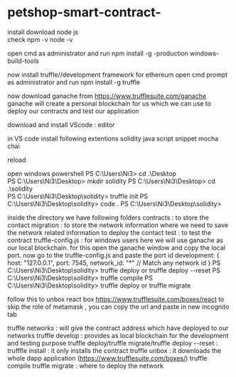 # petshop-smart-contract-
install 
download node js  
  check npm -v
  node -v

open cmd as administrator and run
npm install -g -production windows-build-tools

now install truffle//development framework for ethereum
open cmd prompt as administrator and run
npm install -g truffle

now download ganache from https://www.trufflesuite.com/ganache
ganache will create a personal blockchain for us which we can use to deploy our contracts and test our application

download and install VScode : editor

in VS code install following extentions
solidity
java script snippet
mocha
chai

reload

open windows powershell
PS C:\Users\Ni3> cd .\Desktop\
PS C:\Users\Ni3\Desktop> mkdir solidity
PS C:\Users\Ni3\Desktop> cd .\solidity\
PS C:\Users\Ni3\Desktop\solidity> truffle init
PS C:\Users\Ni3\Desktop\solidity> code .
PS C:\Users\Ni3\Desktop\solidity>

inside the directory we have following folders
contracts : to store the contact
migration : to store the network information where we need to save the network related information to deploy the contact
test : to test the contract 
truffle-config.js : for windows users
here we will use ganache as our local blockchain. for this open the ganache window and copy the local port. 
now go to the truffle-config.js and paste the port id 
development: {
      host: "127.0.0.1",
      port: 7545,
      network_id: "*" // Match any network id
    }
PS C:\Users\Ni3\Desktop\solidity> truffle deploy or truffle deploy --reset
PS C:\Users\Ni3\Desktop\solidity> truffle compile
PS C:\Users\Ni3\Desktop\solidity> truffle deploy or truffle migrate


follow this to unbox react box https://www.trufflesuite.com/boxes/react
to skip the role of metamask , you can copy the url and paste in new incognito tab

truffle networks : will give the contract address which have deployed to our networks
truffle develop : provides as local blockchain for the development and testing purpose
truffle deploy/truffle migrate/truffle deploy --reset : 
trufffle install : it only installs the contract
truffle unbox : it downloads the whole dapp application (https://www.trufflesuite.com/boxes/)
truffle compile
truffle migrate : where to deploy the network





